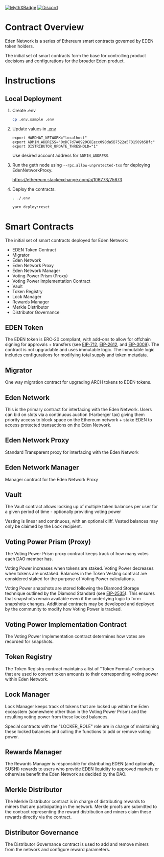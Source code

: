 [![MythXBadge](https://badgen.net/https/api.mythx.io/v1/projects/d39258a9-1656-4b0f-867d-d67d0632c976/badge/data?cache=300&icon=https://raw.githubusercontent.com/ConsenSys/mythx-github-badge/main/logo_white.svg)](https://docs.mythx.io/dashboard/github-badges)
[![Discord](https://img.shields.io/discord/761540124940697600?color=blue&label=Discord&logo=Discord)](https://discord.com/channels/761540124940697600/761540124940697604)

# Contract Overview

Eden Network is a series of Ethereum smart contracts governed by EDEN token holders.

The initial set of smart contracts form the base for controlling product decisions and configurations for the broader Eden product.


# Instructions

## Local Deployment

1. Create .env
   ```bash
   cp .env.sample .env
   ```

2. Update values in [.env](./.env)
   ```
   export HARDHAT_NETWORK="localhost"
   export ADMIN_ADDRESS="0xDC7d7A8920C8Eecc098da5B7522a5F31509b5Bfc"
   export DISTRIBUTOR_UPDATE_THRESHOLD="1"
   ```
   Use desired account address for `ADMIN_ADDRESS`.

3. Run the geth node using `--rpc.allow-unprotected-txs` for deploying EdenNetworkProxy.

   https://ethereum.stackexchange.com/a/106773/75673

4. Deploy the contracts.
   ```bash
   . ./.env

   yarn deploy:reset
   ```


# Smart Contracts

The initial set of smart contracts deployed for Eden Network:
- EDEN Token Contract
- Migrator
- Eden Network
- Eden Network Proxy
- Eden Network Manager
- Voting Power Prism (Proxy)
- Voting Power Implementation Contract
- Vault
- Token Registry
- Lock Manager
- Rewards Manager
- Merkle Distributor
- Distributor Governance


## EDEN Token

The EDEN token is ERC-20 compliant, with add-ons to allow for offchain signing for approvals + transfers (see [EIP-712](https://eips.ethereum.org/EIPS/eip-712), [EIP-2612](https://eips.ethereum.org/EIPS/eip-2612), and [EIP-3009](https://eips.ethereum.org/EIPS/eip-3009)). The contract is not upgradable and uses immutable logic. The immutable logic includes configurations for modifying total supply and token metadata.

## Migrator

One way migration contract for upgrading ARCH tokens to EDEN tokens.

## Eden Network

This is the primary contract for interfacing with the Eden Network. Users can bid on slots via a continuous auction (Harberger tax) giving them priority access to block space on the Ethereum network + stake EDEN to access protected transactions on the Eden Network.

## Eden Network Proxy

Standard Transparent proxy for interfacing with the Eden Network

## Eden Network Manager

Manager contract for the Eden Network Proxy

## Vault

The Vault contract allows locking up of multiple token balances per user for a given period of time - optionally providing voting power

Vesting is linear and continuous, with an optional cliff. Vested balances may only be claimed by the Lock recipient.

## Voting Power Prism (Proxy)

The Voting Power Prism proxy contract keeps track of how many votes each DAO member has.

Voting Power increases when tokens are staked. Voting Power decreases when tokens are unstaked. Balances in the Token Vesting contract are considered staked for the purpose of Voting Power calculations.

Voting Power snapshots are stored following the Diamond Storage technique outlined by the Diamond Standard (see [EIP-2535](https://eips.ethereum.org/EIPS/eip-2535)). This ensures that snapshots remain available even if the underlying logic to form snapshots changes. Additional contracts may be developed and deployed by the community to modify how Voting Power is tracked.


## Voting Power Implementation Contract

The Voting Power Implementation contract determines how votes are recorded for snapshots.

## Token Registry

The Token Registry contract maintains a list of "Token Formula" contracts that are used to convert token amounts to their corresponding voting power within Eden Network.

## Lock Manager

Lock Manager keeps track of tokens that are locked up within the Eden ecosystem (somewhere other than in the Voting Power Prism) and the resulting voting power from these locked balances.

Special contracts with the "LOCKER_ROLE" role are in charge of maintaining these locked balances and calling the functions to add or remove voting power.

## Rewards Manager

The Rewards Manager is responsible for distributing EDEN (and optionally, SUSHI) rewards to users who provide EDEN liquidity to approved markets or otherwise benefit the  Eden Network as decided by the DAO.

## Merkle Distributor

The Merkle Distributor contract is in charge of distributing rewards to miners that are participating in the network.  Merkle proofs are submitted to the contract representing the reward distribution and miners claim these rewards directly via the contract.

## Distributor Governance

The Distributor Governance contract is used to add and remove miners from the network and configure reward parameters.